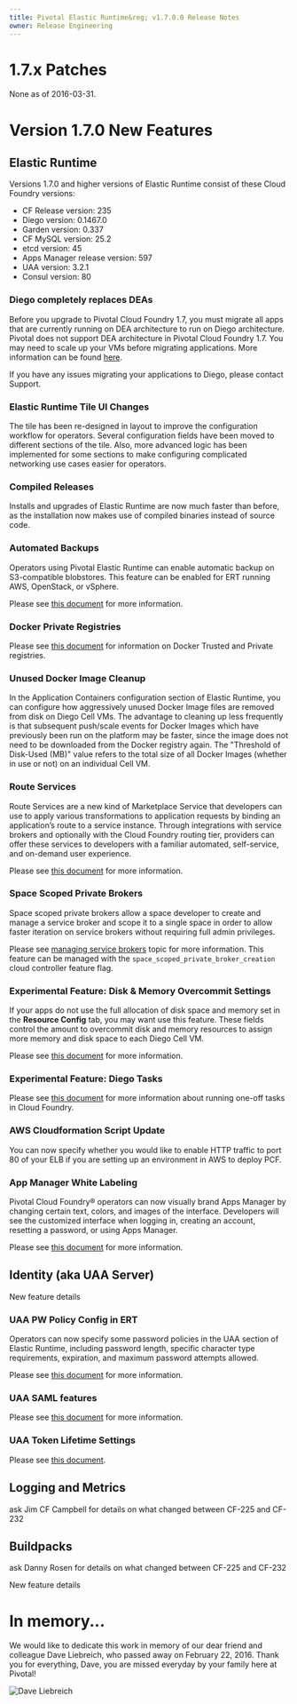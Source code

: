 ```yaml
---
title: Pivotal Elastic Runtime&reg; v1.7.0.0 Release Notes
owner: Release Engineering
---
```

# 1.7.x Patches
None as of 2016-03-31.

# Version 1.7.0 New Features

## Elastic Runtime

Versions 1.7.0 and higher versions of Elastic Runtime consist of these Cloud Foundry versions:

- CF Release version: 235
- Diego version: 0.1467.0
- Garden version: 0.337
- CF MySQL version: 25.2
- etcd version: 45
- Apps Manager release version: 597
- UAA version: 3.2.1
- Consul version: 80
 
### Diego completely replaces DEAs

Before you upgrade to Pivotal Cloud Foundry 1.7, you must migrate all apps that are currently running on DEA architecture to run on Diego architecture. Pivotal does not support DEA architecture in Pivotal Cloud Foundry 1.7. You may need to scale up your VMs before migrating applications. More information can be found [here](../../customizing/apps-enable-diego.html).

If you have any issues migrating your applications to Diego, please contact Support.

### Elastic Runtime Tile UI Changes

The tile has been re-designed in layout to improve the configuration workflow for operators. Several configuration fields have been moved to different sections of the tile. Also, more advanced logic has been implemented for some sections to make configuring complicated networking use cases easier for operators.

### Compiled Releases

Installs and upgrades of Elastic Runtime are now much faster than before, as the installation now makes use of compiled binaries instead of source code.

### Automated Backups

Operators using Pivotal Elastic Runtime can enable automatic backup on S3-compatible blobstores. This feature can be enabled for ERT running AWS, OpenStack, or vSphere.

Please see [this document](http://docs.pivotal.io/pivotalcf/customizing/backup-restore/backup-pcf.html#backup-mysql) for more information.

### Docker Private Registries

Please see [this document](http://docs-pcf-pre-release.cfapps.io/pivotalcf/opsguide/docker-registry.html) for information on Docker Trusted and Private registries.

### Unused Docker Image Cleanup

In the Application Containers configuration section of Elastic Runtime, you can configure how aggressively unused Docker Image files are removed from disk on Diego Cell VMs. The advantage to cleaning up less frequently is that subsequent push/scale events for Docker Images which have previously been run on the platform may be faster, since the image does not need to be downloaded from the Docker registry again. The "Threshold of Disk-Used (MB)" value refers to the total size of all Docker Images (whether in use or not) on an individual Cell VM.

### Route Services
Route Services are a new kind of Marketplace Service that developers can use to apply various transformations to application requests by binding an application’s route to a service instance. Through integrations with service brokers and optionally with the Cloud Foundry routing tier, providers can offer these services to developers with a familiar automated, self-service, and on-demand user experience.

Please see [this document](http://docs.pivotal.io/pivotalcf/services/route-services.html) for more information.

### Space Scoped Private Brokers
Space scoped private brokers allow a space developer to create and manage a service broker and scope it to a single space in order to allow faster iteration on service brokers without requiring full admin privileges.

Please see [managing service brokers](http://docs.pivotal.io/pivotalcf/services/managing-service-brokers.html) topic for more information.
This feature can be managed with the `space_scoped_private_broker_creation` cloud controller feature flag.

### Experimental Feature: Disk & Memory Overcommit Settings

If your apps do not use the full allocation of disk space and memory set in the <strong>Resource Config</strong> tab, you may want use this feature. These fields control the amount to overcommit disk and memory resources to assign more memory and disk space to each Diego Cell VM.

Please see [this document](http://docs.pivotal.io/pivotalcf/customizing/cloudform-er-config.html#experimental-features) for more information.

### Experimental Feature: Diego Tasks

Please see [this document](http://v3-apidocs.cloudfoundry.org) for more information about running one-off tasks in Cloud Foundry.

### AWS Cloudformation Script Update

You can now specify whether you would like to enable HTTP traffic to port 80 of your ELB if you are setting up an environment in AWS to deploy PCF.

### App Manager White Labeling
Pivotal Cloud Foundry® operators can now visually brand Apps Manager by changing certain text, colors, and images of the interface. Developers will see the customized interface when logging in, creating an account, resetting a password, or using Apps Manager.

Please see [this document](../../opsguide/custom-branding.html) for more information.

##  Identity (aka UAA Server)

New feature details

### UAA PW Policy Config in ERT

Operators can now specify some password policies in the UAA section of Elastic Runtime, including password length, specific character type requirements, expiration, and maximum password attempts allowed.

Please see [this document](../../opsguide/pw-policy.html) for more information.

### UAA SAML features
Please see [this document](../../opsguide/auth-sso.html) for more information.

### UAA Token Lifetime Settings
Please see [this document](../../customizing/cloudform-er-config.html#er-auth-config).
 
## Logging and Metrics

ask Jim CF Campbell for details on what changed between CF-225 and CF-232


## Buildpacks

ask Danny Rosen for details on what changed between CF-225 and CF-232

New feature details

# In memory...
We would like to dedicate this work in memory of our dear friend and colleague Dave Liebreich, who passed away on February 22, 2016. Thank you for everything, Dave, you are missed everyday by your family here at Pivotal!

![Dave Liebreich](Dave.png)

